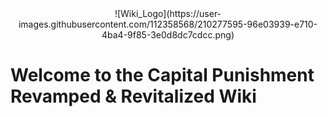 <center>![Wiki_Logo](https://user-images.githubusercontent.com/112358568/210277595-96e03939-e710-4ba4-9f85-3e0d8dc7cdcc.png)</center>

# **Welcome to the Capital Punishment Revamped & Revitalized Wiki**

